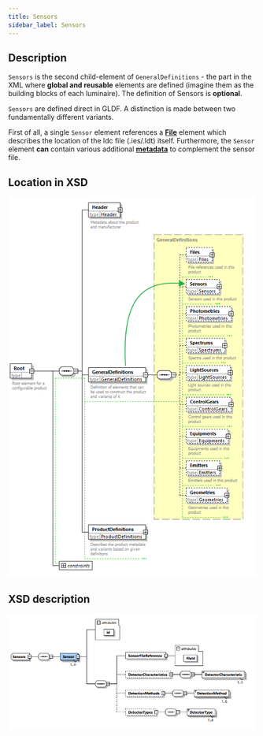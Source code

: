 ```yaml
---
title: Sensors
sidebar_label: Sensors
---
```

## Description

`Sensors` is the second child-element of `GeneralDefinitions` - the part in the XML where **global and reusable** elements are defined (imagine them as the building blocks of each luminaire). The definition of Sensors is **optional**.

`Sensors` are defined direct in GLDF. A distinction is made between two fundamentally different variants. 

First of all, a single `Sensor` element references a [**File**](/docs/structure/files.md) element which describes the location of the ldc file (.ies/.ldt) itself. Furthermore, the `Sensor` element **can** contain various additional [**metadata**](#sensor-metadata) to complement the sensor file.




## Location in XSD

![Sensors in XSD](/img/docs/structure/sensors-hierarchy.webp)


## XSD description

<!-- markdownlint-disable-next-line -->
<img src="/img/docs/structure/sensors-xsd.webp" alt="Sensors in XSD" width="750" />


